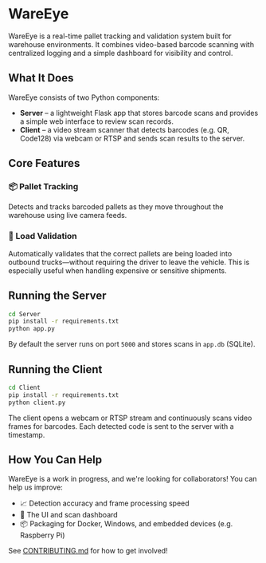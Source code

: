 
# WareEye

WareEye is a real-time pallet tracking and validation system built for
warehouse environments. It combines video-based barcode scanning with
centralized logging and a simple dashboard for visibility and control.

## What It Does

WareEye consists of two Python components:

* **Server** – a lightweight Flask app that stores barcode scans and provides a
  simple web interface to review scan records.
* **Client** – a video stream scanner that detects barcodes (e.g. QR, Code128)
  via webcam or RTSP and sends scan results to the server.

## Core Features

### 📦 Pallet Tracking
Detects and tracks barcoded pallets as they move throughout the warehouse using
live camera feeds.

### 🚚 Load Validation
Automatically validates that the correct pallets are being loaded into outbound
trucks—without requiring the driver to leave the vehicle. This is especially
useful when handling expensive or sensitive shipments.

## Running the Server

```bash
cd Server
pip install -r requirements.txt
python app.py
```

By default the server runs on port `5000` and stores scans in `app.db`
(SQLite).

## Running the Client

```bash
cd Client
pip install -r requirements.txt
python client.py
```

The client opens a webcam or RTSP stream and continuously scans video frames
for barcodes. Each detected code is sent to the server with a timestamp.

## How You Can Help

WareEye is a work in progress, and we're looking for collaborators! You can
help us improve:

* 📈 Detection accuracy and frame processing speed
* 🎨 The UI and scan dashboard
* 📦 Packaging for Docker, Windows, and embedded devices (e.g. Raspberry Pi)

See [CONTRIBUTING.md](CONTRIBUTING.md) for how to get involved!
